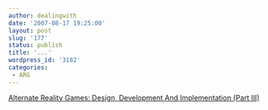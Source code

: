 ```yaml
---
author: dealingwith
date: '2007-08-17 19:25:00'
layout: post
slug: '177'
status: publish
title: '...'
wordpress_id: '3182'
categories:
 - ARG
---
```


[Alternate Reality Games: Design, Development And Implementation (Part III)][1]

   [1]: http://www.masternewmedia.org/news/2007/01/12/alternate_reality_games_design_development.htm

   

